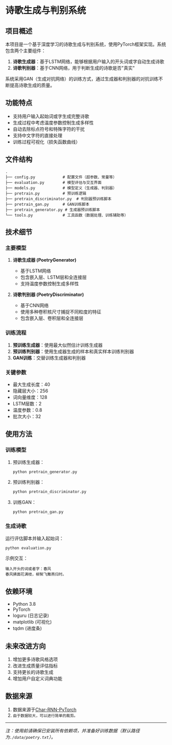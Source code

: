 # 诗歌生成与判别系统

## 项目概述

本项目是一个基于深度学习的诗歌生成与判别系统，使用PyTorch框架实现。系统包含两个主要组件：
1. **诗歌生成器**：基于LSTM网络，能够根据用户输入的开头词或字自动生成诗歌
2. **诗歌判别器**：基于CNN网络，用于判断生成的诗歌是否"真实"

系统采用GAN（生成对抗网络）的训练方式，通过生成器和判别器的对抗训练不断提高诗歌生成的质量。

## 功能特点

- 支持用户输入起始词或字生成完整诗歌
- 生成过程中考虑温度参数控制生成多样性
- 自动去除标点符号和特殊字符的干扰
- 支持中文字符的直接处理
- 训练过程可视化（损失函数曲线）

## 文件结构

```
.
├── config.py            # 配置文件（超参数、常量等）
├── evaluation.py        # 模型评估与交互界面
├── models.py            # 模型定义（生成器、判别器）
├── pretrain.py          # 预训练逻辑
├── pretrain_discriminator.py  # 判别器预训练脚本
├── pretrain_gan.py      # GAN训练脚本
├── pretrain_generator.py # 生成器预训练脚本
└── tools.py             # 工具函数（数据处理、训练辅助等）
```

## 技术细节

### 主要模型

1. **诗歌生成器 (PoetryGenerator)**
   - 基于LSTM网络
   - 包含嵌入层、LSTM层和全连接层
   - 支持温度参数控制生成多样性

2. **诗歌判别器 (PoetryDiscriminator)**
   - 基于CNN网络
   - 使用多种卷积核尺寸捕捉不同粒度的特征
   - 包含嵌入层、卷积层和全连接层

### 训练流程

1. **预训练生成器**：使用最大似然估计训练生成器
2. **预训练判别器**：使用生成器生成的样本和真实样本训练判别器
3. **GAN训练**：交替训练生成器和判别器

### 关键参数

- 最大生成长度：40
- 隐藏层大小：256
- 词向量维度：128
- LSTM层数：2
- 温度参数：0.8
- 批次大小：32

## 使用方法

### 训练模型

1. 预训练生成器：
   ```bash
   python pretrain_generator.py
   ```

2. 预训练判别器：
   ```bash
   python pretrain_discriminator.py
   ```

3. 训练GAN：
   ```bash
   python pretrain_gan.py
   ```

### 生成诗歌

运行评估脚本并输入起始词：
```bash
python evaluation.py
```

示例交互：
```
输入开头的词或者字：春风
春风拂面花满枝，柳絮飞舞燕归时。
```

## 依赖环境

- Python 3.8
- PyTorch
- loguru (日志记录)
- matplotlib (可视化)
- tqdm (进度条)

## 未来改进方向

1. 增加更多诗歌风格选项
2. 改进生成质量评估指标
3. 支持更长的诗歌生成
4. 增加用户自定义词典功能

## 数据来源

1. 数据来源于[Char-RNN-PyTorch](https://github.com/L1aoXingyu/Char-RNN-PyTorch)
2. `由于数据较大，可以进行简单的裁剪。`

---

*注：使用前请确保已安装所有依赖项，并准备好训练数据（默认路径为`./data/poetry.txt`）。*